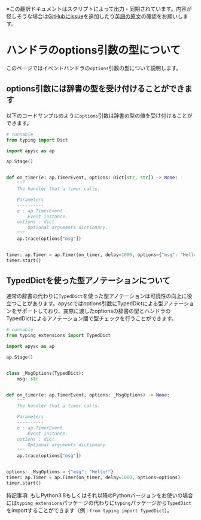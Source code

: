 <span class="inconspicuous-txt">※この翻訳ドキュメントはスクリプトによって出力・同期されています。内容が怪しそうな場合は<a href="https://github.com/simon-ritchie/apysc/issues" target="_blank">GitHubにissue</a>を追加したり[英語の原文](https://simon-ritchie.github.io/apysc/en/about_handler_options_type.html)の確認をお願いします。</span>

# ハンドラのoptions引数の型について

このページではイベントハンドラの`options`引数の型について説明します。

## options引数には辞書の型を受け付けることができます

以下のコードサンプルのように`options`引数は辞書の型の値を受け付けることができます。

```py
# runnable
from typing import Dict

import apysc as ap

ap.Stage()


def on_timer(e: ap.TimerEvent, options: Dict[str, str]) -> None:
    """
    The handler that a timer calls.

    Parameters
    ----------
    e : ap.TimerEvent
        Event instance.
    options : dict
        Optional arguments dictionary.
    """
    ap.trace(options["msg"])


timer: ap.Timer = ap.Timer(on_timer, delay=1000, options={"msg": "Hello!"})
timer.start()
```

## TypedDictを使った型アノテーションについて

通常の辞書の代わりに`TypedDict`を使った型アノテーションは可読性の向上に役立つことがあります。apyscではoptions引数にTypedDictによる型アノテーションをサポートしており、実際に渡したoptionsの辞書の型とハンドラのTypedDictによるアノテーション間で型チェックを行うことができます。

```py
# runnable
from typing_extensions import TypedDict

import apysc as ap

ap.Stage()


class _MsgOptions(TypedDict):
    msg: str


def on_timer(e: ap.TimerEvent, options: _MsgOptions) -> None:
    """
    The handler that a timer calls.

    Parameters
    ----------
    e : ap.TimerEvent
        Event instance.
    options : dict
        Optional arguments dictionary.
    """
    ap.trace(options["msg"])


options: _MsgOptions = {"msg": "Hello!"}
timer: ap.Timer = ap.Timer(on_timer, delay=1000, options=options)
timer.start()
```

特記事項: もしPython3.8もしくはそれ以降のPythonバージョンをお使いの場合には`typing_extensions`パッケージの代わりに`typing`パッケージから`TypedDict`をimportすることができます（例 : `from typing import TypedDict`）。